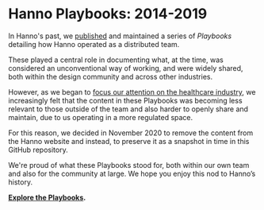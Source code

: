# Hanno Playbooks: 2014-2019

In Hanno's past, we [published](https://hanno.co/journal/defaulting-to-transparency/) and maintained a series of _Playbooks_ detailing how Hanno operated as a distributed team.

These played a central role in documenting what, at the time, was considered an unconventional way of working, and were widely shared, both within the design community and across other industries.

However, as we began to [focus our attention on the healthcare industry](https://hanno.co/journal/focus-health-sustainability/), we increasingly felt that the content in these Playbooks was becoming less relevant to those outside of the team and also harder to openly share and maintain, due to us operating in a more regulated space.

For this reason, we decided in November 2020 to remove the content from the Hanno website and instead, to preserve it as a snapshot in time in this GitHub repository.

We're proud of what these Playbooks stood for, both within our own team and also for the community at large. We hope you enjoy this nod to Hanno’s history.

**[Explore the Playbooks](./playbooks).**
